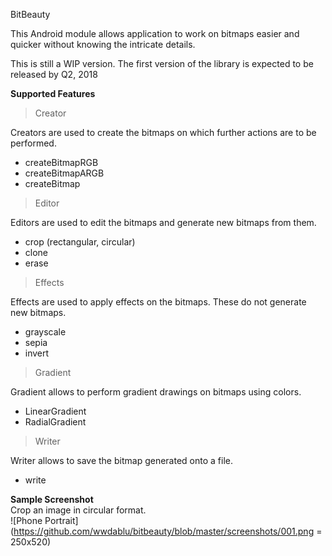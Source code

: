 BitBeauty

This Android module allows application to work on bitmaps easier and quicker without knowing the intricate details.

This is still a WIP version. The first version of the library is expected to be released by Q2, 2018

**Supported Features**  
> Creator  

Creators are used to create the bitmaps on which further actions are to be performed.  
* createBitmapRGB  
* createBitmapARGB
* createBitmap  

> Editor  

Editors are used to edit the bitmaps and generate new bitmaps from them.   
* crop (rectangular, circular)  
* clone  
* erase

> Effects  

Effects are used to apply effects on the bitmaps. These do not generate new bitmaps.  

* grayscale  
* sepia  
* invert  

> Gradient  

Gradient allows to perform gradient drawings on bitmaps using colors.  

* LinearGradient  
* RadialGradient  

> Writer  

Writer allows to save the bitmap generated onto a file.  

* write  



**Sample Screenshot**  
Crop an image in circular format.  
![Phone Portrait](https://github.com/wwdablu/bitbeauty/blob/master/screenshots/001.png = 250x520)
